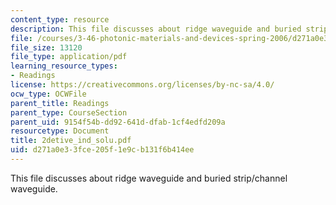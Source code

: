 ```yaml
---
content_type: resource
description: This file discusses about ridge waveguide and buried strip/channel waveguide.
file: /courses/3-46-photonic-materials-and-devices-spring-2006/d271a0e33fce205f1e9cb131f6b414ee_2detive_ind_solu.pdf
file_size: 13120
file_type: application/pdf
learning_resource_types:
- Readings
license: https://creativecommons.org/licenses/by-nc-sa/4.0/
ocw_type: OCWFile
parent_title: Readings
parent_type: CourseSection
parent_uid: 9154f54b-dd92-641d-dfab-1cf4edfd209a
resourcetype: Document
title: 2detive_ind_solu.pdf
uid: d271a0e3-3fce-205f-1e9c-b131f6b414ee
---
```

This file discusses about ridge waveguide and buried strip/channel waveguide.